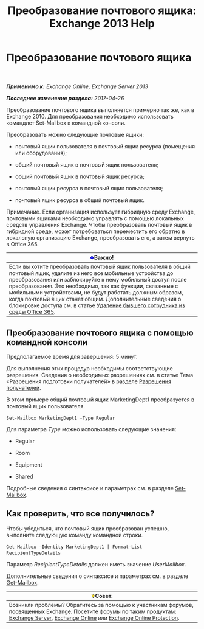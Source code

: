 ﻿---
title: 'Преобразование почтового ящика: Exchange 2013 Help'
TOCTitle: Преобразование почтового ящика
ms:assetid: dfed045e-a740-4a90-aff9-c58d53592f79
ms:mtpsurl: https://technet.microsoft.com/ru-ru/library/JJ710164(v=EXCHG.150)
ms:contentKeyID: 50489357
ms.date: 04/30/2018
mtps_version: v=EXCHG.150
ms.translationtype: HT
---

# Преобразование почтового ящика

 

_**Применимо к:** Exchange Online, Exchange Server 2013_

_**Последнее изменение раздела:** 2017-04-26_

Преобразование почтового ящика выполняется примерно так же, как в Exchange 2010. Для преобразования необходимо использовать командлет Set-Mailbox в командной консоли.

Преобразовать можно следующие почтовые ящики:

  - почтовый ящик пользователя в почтовый ящик ресурса (помещения или оборудования);

  - общий почтовый ящик в почтовый ящик пользователя;

  - общий почтовый ящик в почтовый ящик ресурса;

  - почтовый ящик ресурса в почтовый ящик пользователя;

  - почтовый ящик ресурса в общий почтовый ящик.

Примечание. Если организация использует гибридную среду Exchange, почтовыми ящиками необходимо управлять с помощью локальных средств управления Exchange. Чтобы преобразовать почтовый ящик в гибридной среде, может потребоваться переместить его обратно в локальную организацию Exchange, преобразовать его, а затем вернуть в Office 365.

<table>
<thead>
<tr class="header">
<th><img src="images/Dd876857.important(EXCHG.150).gif" title="Важно" alt="Важно" />Важно!</th>
</tr>
</thead>
<tbody>
<tr class="odd">
<td>Если вы хотите преобразовать почтовый ящик пользователя в общий почтовый ящик, удалите из него все мобильные устройства до преобразования или заблокируйте к нему мобильный доступ после преобразования. Это необходимо, так как функции, связанные с мобильными устройствами, не будут работать должным образом, когда почтовый ящик станет общим. Дополнительные сведения о блокировке доступа см. в статье <a href="https://go.microsoft.com/fwlink/p/?linkid=847873">Удаление бывшего сотрудника из среды Office 365</a>.</td>
</tr>
</tbody>
</table>


## Преобразование почтового ящика с помощью командной консоли

Предполагаемое время для завершения: 5 минут.

Для выполнения этих процедур необходимы соответствующие разрешения. Сведения о необходимых разрешениях см. в статье Тема «Разрешения подготовки получателей» в разделе [Разрешения получателей](recipients-permissions-exchange-2013-help.md).

В этом примере общий почтовый ящик MarketingDept1 преобразуется в почтовый ящик пользователя.

    Set-Mailbox MarketingDept1 -Type Regular

Для параметра *Type* можно использовать следующие значения:

  - Regular

  - Room

  - Equipment

  - Shared

Подробные сведения о синтаксисе и параметрах см. в разделе [Set-Mailbox](https://technet.microsoft.com/ru-ru/library/bb123981\(v=exchg.150\)).

## Как проверить, что все получилось?

Чтобы убедиться, что почтовый ящик преобразован успешно, выполните следующую команду командной строки.

    Get-Mailbox -Identity MarketingDept1 | Format-List RecipientTypeDetails

Параметр *RecipientTypeDetails* должен иметь значение *UserMailbox*.

Дополнительные сведения о синтаксисе и параметрах см. в разделе [Get-Mailbox](https://technet.microsoft.com/ru-ru/library/bb123685\(v=exchg.150\)).

<table>
<thead>
<tr class="header">
<th><img src="images/Bb124558.tip(EXCHG.150).gif" title="Совет" alt="Совет" />Совет.</th>
</tr>
</thead>
<tbody>
<tr class="odd">
<td>Возникли проблемы? Обратитесь за помощью к участникам форумов, посвященных Exchange. Посетите форумы по таким продуктам: <a href="https://go.microsoft.com/fwlink/p/?linkid=60612">Exchange Server</a>, <a href="https://go.microsoft.com/fwlink/p/?linkid=267542">Exchange Online</a> или <a href="https://go.microsoft.com/fwlink/p/?linkid=285351">Exchange Online Protection</a>.</td>
</tr>
</tbody>
</table>

